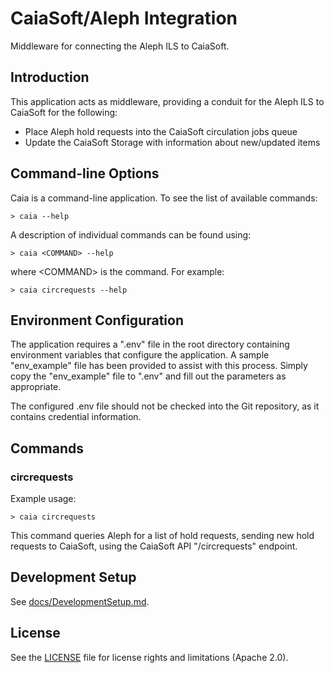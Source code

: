 # CaiaSoft/Aleph Integration

Middleware for connecting the Aleph ILS to CaiaSoft.

## Introduction

This application acts as middleware, providing a conduit for the Aleph ILS
to CaiaSoft for the following:

* Place Aleph hold requests into the CaiaSoft circulation jobs queue
* Update the CaiaSoft Storage with information about new/updated items

## Command-line Options

Caia is a command-line application. To see the list of available commands:

```
> caia --help
```

A description of individual commands can be found using:

```
> caia <COMMAND> --help
```

where \<COMMAND> is the command. For example:

```
> caia circrequests --help
```
## Environment Configuration

The application requires a ".env" file in the root directory containing
environment variables that configure the application. A sample "env_example"
file has been provided to assist with this process. Simply copy the
"env_example" file to ".env" and fill out the parameters as appropriate.

The configured .env file should not be checked into the Git repository, as it
contains credential information.

## Commands

### circrequests

Example usage:

```
> caia circrequests
```

This command queries Aleph for a list of hold requests, sending new hold
requests to CaiaSoft, using the CaiaSoft API "/circrequests" endpoint.

## Development Setup

See [docs/DevelopmentSetup.md](docs/DevelopmentSetup.md).

## License

See the [LICENSE](LICENSE.md) file for license rights and limitations
(Apache 2.0).
